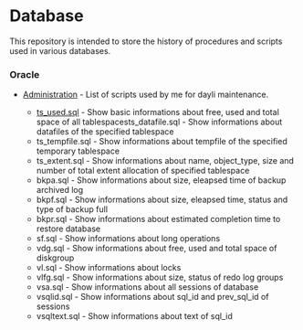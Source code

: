 # Database 
This repository is intended to store the history of procedures and scripts used in various databases.

### Oracle
* [Administration](https://github.com/ralfsilvadba/Database/tree/master/Oracle/Administration) - List of scripts used by me for dayli maintenance.

  * [ts_used.sql](https://github.com/ralfsilvadba/Database/tree/master/Oracle/Administration/ts_used.sql) - Show basic informations about free, used and total space of all tablespacests_datafile.sql - Show informations about datafiles of the specified tablespace
  * ts_tempfile.sql - Show informations about tempfile of the specified temporary tablespace
  * ts_extent.sql  - Show informations about name, object_type, size and number of total extent allocation of specified tablespace
  * bkpa.sql - Show informations about size, eleapsed time of backup archived log
  * bkpf.sql - Show informations about size, eleapsed time, status and type of backup full
  * bkpr.sql - Show informations about estimated completion time to restore database
  * sf.sql - Show informations about long operations
  * vdg.sql - Show informations about free, used and total space of diskgroup
  * vl.sql - Show informations about locks
  * vlfg.sql - Show informations about size, status of redo log groups
  * vsa.sql - Show informations about all sessions of database
  * vsqlid.sql - Show informations about sql_id and prev_sql_id of sessions
  * vsqltext.sql - Show informations about text of sql_id
  


